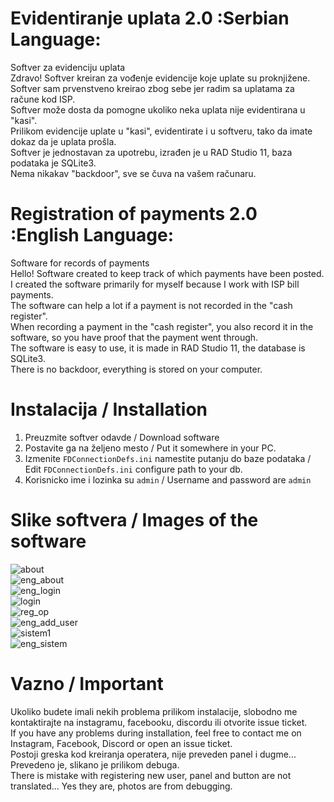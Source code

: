 # Evidentiranje uplata 2.0 :Serbian Language:
Softver za evidenciju uplata <br>
Zdravo! Softver kreiran za vođenje evidencije koje uplate su proknjižene. <br>
Softver sam prvenstveno kreirao zbog sebe jer radim sa uplatama za račune kod ISP. <br>
Softver može dosta da pomogne ukoliko neka uplata nije evidentirana u "kasi". <br>
Prilikom evidencije uplate u "kasi", evidentirate i u softveru, tako da imate dokaz da je uplata prošla. <br>
Softver je jednostavan za upotrebu, izrađen je u RAD Studio 11, baza podataka je SQLite3. <br>
Nema nikakav "backdoor", sve se čuva na vašem računaru.<br>
# Registration of payments 2.0 :English Language:
Software for records of payments <br>
Hello! Software created to keep track of which payments have been posted. <br>
I created the software primarily for myself because I work with ISP bill payments. <br>
The software can help a lot if a payment is not recorded in the "cash register". <br>
When recording a payment in the "cash register", you also record it in the software, so you have proof that the payment went through. <br>
The software is easy to use, it is made in RAD Studio 11, the database is SQLite3. <br>
There is no backdoor, everything is stored on your computer. <br>

# Instalacija / Installation
1. Preuzmite softver odavde / Download software
2. Postavite ga na željeno mesto / Put it somewhere in your PC.
3. Izmenite `FDConnectionDefs.ini` namestite putanju do baze podataka / Edit `FDConnectionDefs.ini` configure path to your db.
4. Korisnicko ime i lozinka su `admin` / Username and password are `admin`

# Slike softvera / Images of the software
![about](https://github.com/acke1337/Evidentiranje2.0/assets/121731494/5f7b0fe6-b562-43c6-9eba-6f61d6717f38) <br>
![eng_about](https://github.com/acke1337/Evidentiranje2.0/assets/121731494/e48f0882-49ab-480c-abd5-5c5a73d0dc20) <br>
![eng_login](https://github.com/acke1337/Evidentiranje2.0/assets/121731494/bcc2414b-f7b6-40f5-9bdf-d3b058058c45) <br>
![login](https://github.com/acke1337/Evidentiranje2.0/assets/121731494/be4b5b46-c018-46e0-95c8-3e44f31657ec) <br>
![reg_op](https://github.com/acke1337/Evidentiranje2.0/assets/121731494/76165b00-3f17-4a17-9196-71bc5ca08c8e) <br>
![eng_add_user](https://github.com/acke1337/Evidentiranje2.0/assets/121731494/3b0b179e-e207-4706-a8ed-691d474588e0) <br>
![sistem1](https://github.com/acke1337/Evidentiranje2.0/assets/121731494/ccb31978-bc62-4954-9504-85f1850a918e) <br>
![eng_sistem](https://github.com/acke1337/Evidentiranje2.0/assets/121731494/c3967287-cc79-426f-bc01-b5275f2bb072) <br>

# Vazno / Important
Ukoliko budete imali nekih problema prilikom instalacije, slobodno me kontaktirajte na instagramu, facebooku, discordu ili otvorite issue ticket. <br>
If you have any problems during installation, feel free to contact me on Instagram, Facebook, Discord or open an issue ticket.<br>
Postoji greska kod kreiranja operatera, nije preveden panel i dugme... Prevedeno je, slikano je prilikom debuga.<br>
There is mistake with registering new user, panel and button are not translated... Yes they are, photos are from debugging.<br>


